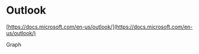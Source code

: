 # Outlook

[https://docs.microsoft.com/en-us/outlook/](https://docs.microsoft.com/en-us/outlook/)

Graph
